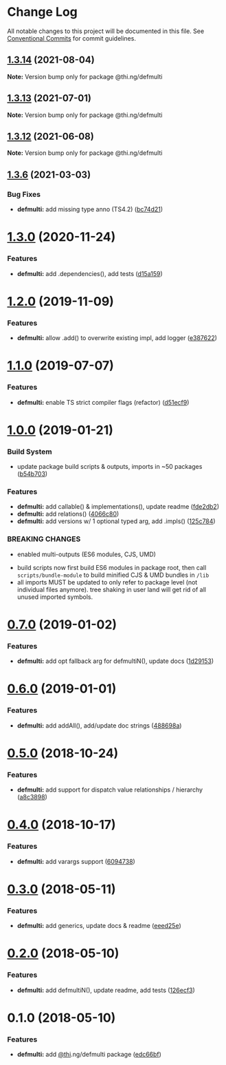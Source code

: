 # Change Log

All notable changes to this project will be documented in this file.
See [Conventional Commits](https://conventionalcommits.org) for commit guidelines.

## [1.3.14](https://github.com/thi-ng/umbrella/compare/@thi.ng/defmulti@1.3.13...@thi.ng/defmulti@1.3.14) (2021-08-04)

**Note:** Version bump only for package @thi.ng/defmulti





## [1.3.13](https://github.com/thi-ng/umbrella/compare/@thi.ng/defmulti@1.3.12...@thi.ng/defmulti@1.3.13) (2021-07-01)

**Note:** Version bump only for package @thi.ng/defmulti





## [1.3.12](https://github.com/thi-ng/umbrella/compare/@thi.ng/defmulti@1.3.11...@thi.ng/defmulti@1.3.12) (2021-06-08)

**Note:** Version bump only for package @thi.ng/defmulti





## [1.3.6](https://github.com/thi-ng/umbrella/compare/@thi.ng/defmulti@1.3.5...@thi.ng/defmulti@1.3.6) (2021-03-03)


### Bug Fixes

* **defmulti:** add missing type anno (TS4.2) ([bc74d21](https://github.com/thi-ng/umbrella/commit/bc74d21264f2d3b76fc288eeccab398ad66f76da))





# [1.3.0](https://github.com/thi-ng/umbrella/compare/@thi.ng/defmulti@1.2.26...@thi.ng/defmulti@1.3.0) (2020-11-24)


### Features

* **defmulti:** add .dependencies(), add tests ([d15a159](https://github.com/thi-ng/umbrella/commit/d15a1594750ac171b1ab93da18d908f1ca6c3897))





# [1.2.0](https://github.com/thi-ng/umbrella/compare/@thi.ng/defmulti@1.1.4...@thi.ng/defmulti@1.2.0) (2019-11-09)

### Features

* **defmulti:** allow .add() to overwrite existing impl, add logger ([e387622](https://github.com/thi-ng/umbrella/commit/e387622d3ad44bc0df029c5ba641244dc12c6353))

# [1.1.0](https://github.com/thi-ng/umbrella/compare/@thi.ng/defmulti@1.0.9...@thi.ng/defmulti@1.1.0) (2019-07-07)

### Features

* **defmulti:** enable TS strict compiler flags (refactor) ([d51ecf9](https://github.com/thi-ng/umbrella/commit/d51ecf9))

# [1.0.0](https://github.com/thi-ng/umbrella/compare/@thi.ng/defmulti@0.7.0...@thi.ng/defmulti@1.0.0) (2019-01-21)

### Build System

* update package build scripts & outputs, imports in ~50 packages ([b54b703](https://github.com/thi-ng/umbrella/commit/b54b703))

### Features

* **defmulti:** add callable() & implementations(), update readme ([fde2db2](https://github.com/thi-ng/umbrella/commit/fde2db2))
* **defmulti:** add relations() ([4066c80](https://github.com/thi-ng/umbrella/commit/4066c80))
* **defmulti:** add versions w/ 1 optional typed arg, add .impls() ([125c784](https://github.com/thi-ng/umbrella/commit/125c784))

### BREAKING CHANGES

* enabled multi-outputs (ES6 modules, CJS, UMD)

- build scripts now first build ES6 modules in package root, then call
  `scripts/bundle-module` to build minified CJS & UMD bundles in `/lib`
- all imports MUST be updated to only refer to package level
  (not individual files anymore). tree shaking in user land will get rid of
  all unused imported symbols.

# [0.7.0](https://github.com/thi-ng/umbrella/compare/@thi.ng/defmulti@0.6.0...@thi.ng/defmulti@0.7.0) (2019-01-02)

### Features

* **defmulti:** add opt fallback arg for defmultiN(), update docs ([1d29153](https://github.com/thi-ng/umbrella/commit/1d29153))

# [0.6.0](https://github.com/thi-ng/umbrella/compare/@thi.ng/defmulti@0.5.1...@thi.ng/defmulti@0.6.0) (2019-01-01)

### Features

* **defmulti:** add addAll(), add/update doc strings ([488698a](https://github.com/thi-ng/umbrella/commit/488698a))

# [0.5.0](https://github.com/thi-ng/umbrella/compare/@thi.ng/defmulti@0.4.1...@thi.ng/defmulti@0.5.0) (2018-10-24)

### Features

* **defmulti:** add support for dispatch value relationships / hierarchy ([a8c3898](https://github.com/thi-ng/umbrella/commit/a8c3898))

# [0.4.0](https://github.com/thi-ng/umbrella/compare/@thi.ng/defmulti@0.3.11...@thi.ng/defmulti@0.4.0) (2018-10-17)

### Features

* **defmulti:** add varargs support ([6094738](https://github.com/thi-ng/umbrella/commit/6094738))

<a name="0.3.0"></a>
# [0.3.0](https://github.com/thi-ng/umbrella/compare/@thi.ng/defmulti@0.2.0...@thi.ng/defmulti@0.3.0) (2018-05-11)

### Features

* **defmulti:** add generics, update docs & readme ([eeed25e](https://github.com/thi-ng/umbrella/commit/eeed25e))

<a name="0.2.0"></a>
# [0.2.0](https://github.com/thi-ng/umbrella/compare/@thi.ng/defmulti@0.1.0...@thi.ng/defmulti@0.2.0) (2018-05-10)

### Features

* **defmulti:** add defmultiN(), update readme, add tests ([126ecf3](https://github.com/thi-ng/umbrella/commit/126ecf3))

<a name="0.1.0"></a>
# 0.1.0 (2018-05-10)

### Features

* **defmulti:** add [@thi](https://github.com/thi).ng/defmulti package ([edc66bf](https://github.com/thi-ng/umbrella/commit/edc66bf))
